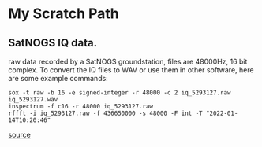 # My Scratch Path

## SatNOGS IQ data.
raw data recorded by a SatNOGS groundstation, files are 48000Hz, 16 bit complex.
To convert the IQ files to WAV or use them in other software, here are some example commands:

```
sox -t raw -b 16 -e signed-integer -r 48000 -c 2 iq_5293127.raw iq_5293127.wav
inspectrum -f c16 -r 48000 iq_5293127.raw
rffft -i iq_5293127.raw -f 436650000 -s 48000 -F int -T "2022-01-14T10:20:46"
```

[source](https://charon.camras.nl/public/satnogs/)
